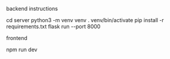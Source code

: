 backend instructions

cd server
python3 -m venv venv
. venv/bin/activate
pip install -r requirements.txt
flask run --port 8000

frontend

npm run dev